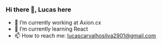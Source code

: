 ### Hi there 👋, Lucas here



- 🔭 I’m currently working at Axion.cx
- 🌱 I’m currently learning React
- 📫 How to reach me: lucascarvalhosilva2901@gmail.com
